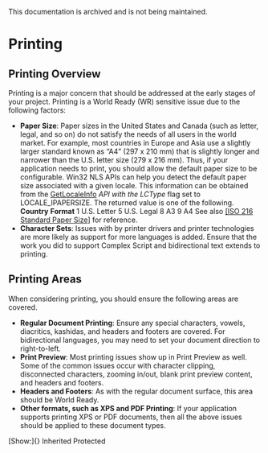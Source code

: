 This documentation is archived and is not being maintained.

# Printing

## Printing Overview

Printing is a major concern that should be addressed at the early stages of your project. Printing is a World Ready (WR) sensitive issue due to the following factors:

-   **Paper Size**: Paper sizes in the United States and Canada (such as letter, legal, and so on) do not satisfy the needs of all users in the world market. For example, most countries in Europe and Asia use a slightly larger standard known as “A4” (297 x 210 mm) that is slightly longer and narrower than the U.S. letter size (279 x 216 mm). Thus, if your application needs to print, you should allow the default paper size to be configurable. Win32 NLS APIs can help you detect the default paper size associated with a given locale. This information can be obtained from the [GetLocaleInfo](http://msdn2.microsoft.com/en-us/library/ms776270.aspx) *API with the LCType* flag set to LOCALE\_IPAPERSIZE. The returned value is one of the following.
    **Country**
    **Format**
    1
    U.S. Letter
    5
    U.S. Legal
    8
    A3
    9
    A4
    See also [[ISO 216 Standard Paper Size]](http://en.wikipedia.org/wiki/ISO_216) for reference.
-   **Character Sets**: Issues with by printer drivers and printer technologies are more likely as support for more languages is added. Ensure that the work you did to support Complex Script and bidirectional text extends to printing.

## Printing Areas

When considering printing, you should ensure the following areas are covered.

-   **Regular Document Printing**: Ensure any special characters, vowels, diacritics, kashidas, and headers and footers are covered. For bidirectional languages, you may need to set your document direction to right-to-left.
-   **Print Preview**: Most printing issues show up in Print Preview as well. Some of the common issues occur with character clipping, disconnected characters, zooming in/out, blank print preview content, and headers and footers.
-   **Headers and Footers**: As with the regular document surface, this area should be World Ready.
-   **Other formats, such as XPS and PDF Printing**: If your application supports printing XPS or PDF documents, then all the above issues should be applied to these document types.

[Show:]{} Inherited Protected
